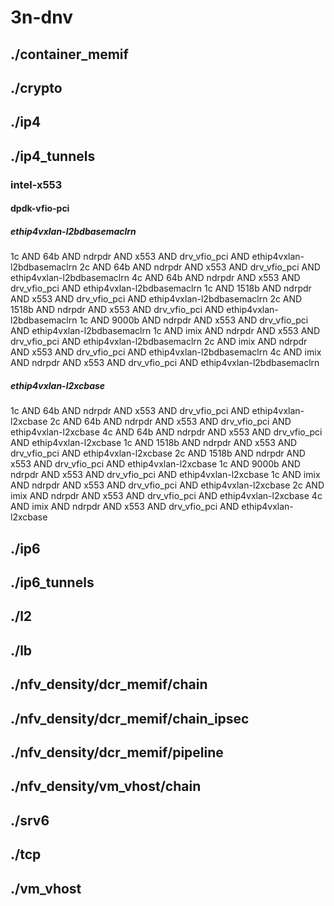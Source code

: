 # 3n-dnv
## ./container_memif
## ./crypto
## ./ip4
## ./ip4_tunnels
### intel-x553
#### dpdk-vfio-pci
##### ethip4vxlan-l2bdbasemaclrn
1c AND 64b AND ndrpdr AND x553 AND drv_vfio_pci AND ethip4vxlan-l2bdbasemaclrn
2c AND 64b AND ndrpdr AND x553 AND drv_vfio_pci AND ethip4vxlan-l2bdbasemaclrn
4c AND 64b AND ndrpdr AND x553 AND drv_vfio_pci AND ethip4vxlan-l2bdbasemaclrn
1c AND 1518b AND ndrpdr AND x553 AND drv_vfio_pci AND ethip4vxlan-l2bdbasemaclrn
2c AND 1518b AND ndrpdr AND x553 AND drv_vfio_pci AND ethip4vxlan-l2bdbasemaclrn
1c AND 9000b AND ndrpdr AND x553 AND drv_vfio_pci AND ethip4vxlan-l2bdbasemaclrn
1c AND imix AND ndrpdr AND x553 AND drv_vfio_pci AND ethip4vxlan-l2bdbasemaclrn
2c AND imix AND ndrpdr AND x553 AND drv_vfio_pci AND ethip4vxlan-l2bdbasemaclrn
4c AND imix AND ndrpdr AND x553 AND drv_vfio_pci AND ethip4vxlan-l2bdbasemaclrn
##### ethip4vxlan-l2xcbase
1c AND 64b AND ndrpdr AND x553 AND drv_vfio_pci AND ethip4vxlan-l2xcbase
2c AND 64b AND ndrpdr AND x553 AND drv_vfio_pci AND ethip4vxlan-l2xcbase
4c AND 64b AND ndrpdr AND x553 AND drv_vfio_pci AND ethip4vxlan-l2xcbase
1c AND 1518b AND ndrpdr AND x553 AND drv_vfio_pci AND ethip4vxlan-l2xcbase
2c AND 1518b AND ndrpdr AND x553 AND drv_vfio_pci AND ethip4vxlan-l2xcbase
1c AND 9000b AND ndrpdr AND x553 AND drv_vfio_pci AND ethip4vxlan-l2xcbase
1c AND imix AND ndrpdr AND x553 AND drv_vfio_pci AND ethip4vxlan-l2xcbase
2c AND imix AND ndrpdr AND x553 AND drv_vfio_pci AND ethip4vxlan-l2xcbase
4c AND imix AND ndrpdr AND x553 AND drv_vfio_pci AND ethip4vxlan-l2xcbase
## ./ip6
## ./ip6_tunnels
## ./l2
## ./lb
## ./nfv_density/dcr_memif/chain
## ./nfv_density/dcr_memif/chain_ipsec
## ./nfv_density/dcr_memif/pipeline
## ./nfv_density/vm_vhost/chain
## ./srv6
## ./tcp
## ./vm_vhost

